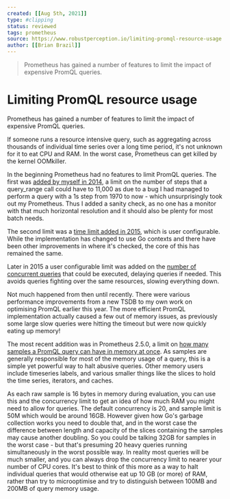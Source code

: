 ```yaml
---
created: [[Aug 5th, 2021]]
type: #clipping
status: reviewed
tags: prometheus 
source: https://www.robustperception.io/limiting-promql-resource-usage
author: [[Brian Brazil]] 
---
```

> Prometheus has gained a number of features to limit the impact of expensive PromQL queries.

# Limiting PromQL resource usage

Prometheus has gained a number of features to limit the impact of expensive PromQL queries.

If someone runs a resource intensive query, such as aggregating across thousands of individual time series over a long time period, it's not unknown for it to eat CPU and RAM. In the worst case, Prometheus can get killed by the kernel OOMkiller.

In the beginning Prometheus had no features to limit PromQL queries. The first was [added by myself in 2014](https://github.com/prometheus/prometheus/commit/f114bbd4e70a6b0dbfd6bff4cc3c4561e03cf912), a limit on the number of steps that a query\_range call could have to 11,000 as due to a bug I had managed to perform a query with a 1s step from 1970 to now - which unsurprisingly took out my Prometheus. Thus I added a sanity check, as no one has a monitor with that much horizontal resolution and it should also be plenty for most batch needs.

The second limit was a [time limit added in 2015](https://github.com/prometheus/prometheus/commit/fa1e90003b9e05c697b4fb425f276968d06ff5b8), which is user configurable. While the implementation has changed to use Go contexts and there have been other improvements in where it's checked, the core of this has remained the same.

Later in 2015 a user configurable limit was added on the [number of concurrent queries](https://github.com/prometheus/prometheus/commit/9ab1f6c690940187b227cdd6ec591349abf0f5aa) that could be executed, delaying queries if needed. This avoids queries fighting over the same resources, slowing everything down.

Not much happened from then until recently. There were various performance improvements from a new TSDB to my own work on optimising PromQL earlier this year. The more efficient PromQL implementation actually caused a few out of memory issues, as previously some large slow queries were hitting the timeout but were now quickly eating up memory!

The most recent addition was in Prometheus 2.5.0, a limit on [how many samples a PromQL query can have in memory at once](https://github.com/prometheus/prometheus/pull/4513). As samples are generally responsible for most of the memory usage of a query, this is a simple yet powerful way to halt abusive queries. Other memory users include timeseries labels, and various smaller things like the slices to hold the time series, iterators, and caches.

As each raw sample is 16 bytes in memory during evaluation, you can use this and the concurrency limit to get an idea of how much RAM you might need to allow for queries. The default concurrency is 20, and sample limit is 50M which would be around 16GB. However given how Go's garbage collection works you need to double that, and in the worst case the difference between length and capacity of the slices containing the samples may cause another doubling. So you could be talking 32GB for samples in the worst case - but that's presuming 20 heavy queries running simultaneously in the worst possible way. In reality most queries will be much smaller, and you can always drop the concurrency limit to nearer your number of CPU cores. It's best to think of this more as a way to halt individual queries that would otherwise eat up 10 GB (or more) of RAM, rather than try to microoptimise and try to distinguish between 100MB and 200MB of query memory usage.
